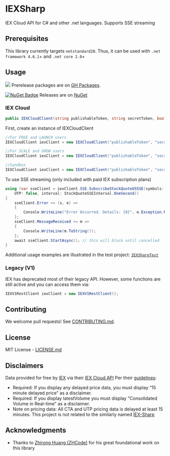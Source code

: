 # IEXSharp

IEX Cloud API for C# and other .net languages. Supports SSE streaming

## Prerequisites

 This library currently targets `netstandard20`. Thus, it can be used with `.net framework 4.6.1`+ and `.net core 2.0`+

## Usage
![](https://github.com/vslee/iexsharp/workflows/prerelease%20NuGet/badge.svg) Prerelease packages are on [GH Packages](https://github.com/vslee/IEXSharp/packages). 

[![NuGet Badge](https://buildstats.info/nuget/VSLee.IEXSharp)](https://www.nuget.org/packages/VSLee.IEXSharp/) Releases are on [NuGet](https://www.nuget.org/packages/VSLee.IEXSharp/)

### IEX Cloud
```c#
public IEXCloudClient(string publishableToken, string secretToken, bool signRequest, bool useSandBox, APIVersion version = APIVersion.stable)
```
First, create an instance of IEXCloudClient
```c#
//For FREE and LAUNCH users
IEXCloudClient iexClient = new IEXCloudClient("publishableToken", "secretToken", signRequest: false, useSandBox: false); 

//For SCALE and GROW users
IEXCloudClient iexClient = new IEXCloudClient("publishableToken", "secretToken", signRequest: true, useSandBox: false); 

//Sandbox
IEXCloudClient iexClient = new IEXCloudClient("publishableToken", "secretToken", signRequest: false, useSandBox: true); 
```
To use SSE streaming (only included with paid IEX subscription plans)
```c#
using (var sseClient = iexClient.SSE.SubscribeStockQuoteUSSSE(symbols: new string[] { "spy", "aapl" }, 
	UTP: false, interval: StockQuoteSSEInterval.OneSecond))
{
	sseClient.Error += (s, e) =>
	{
		Console.WriteLine("Error Occurred. Details: {0}", e.Exception.Message);
	};
	sseClient.MessageReceived += m =>
	{
		Console.WriteLine(m.ToString());
	};
	await sseClient.StartAsync(); // this will block until cancelled
}

```
Additional usage examples are illustrated in the test project: [`IEXSharpTest`](https://github.com/vslee/IEXSharp/tree/master/IEXSharpTest/Cloud(V2))

### Legacy (V1)

IEX has deprecated most of their legacy API. However, some functions are still active and you can access them via:
```c#
IEXV1RestClient iexClient = new IEXV1RestClient();
```

## Contributing

We welcome pull requests! See [CONTRIBUTING.md](CONTRIBUTING.md).

## License

MIT License - [LICENSE.md](LICENSE.md)

## Disclaimers

Data provided for free by [IEX](https://iextrading.com/developer/) via their [IEX Cloud API](https://iexcloud.io/docs/api/)
Per their [guidelines](https://iexcloud.io/docs/api/#disclaimers):
- Required: If you display any delayed price data, you must display “15 minute delayed price” as a disclaimer.
- Required: If you display latestVolume you must display “Consolidated Volume in Real-time” as a disclaimer.
- Note on pricing data: All CTA and UTP pricing data is delayed at least 15 minutes.
This project is not related to the similarly named [IEX-Sharp](https://iexsharp.pythonanywhere.com/)

## Acknowledgments

* Thanks to [Zhirong Huang (ZHCode)](https://zh-code.com/) for his great foundational work on this library

